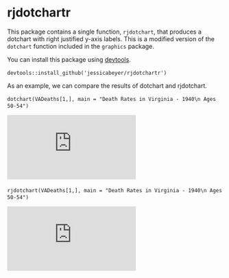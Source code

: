 # rjdotchartr
This package contains a single function, `rjdotchart`, that produces a dotchart with right justified y-axis labels. This is a modified version of the `dotchart` function included in the `graphics` package.

You can install this package using [devtools](https://cran.r-project.org/web/packages/devtools/index.html).

```
devtools::install_github('jessicabeyer/rjdotchartr')
```

As an example, we can compare the results of dotchart and rjdotchart.
```
dotchart(VADeaths[1,], main = "Death Rates in Virginia - 1940\n Ages 50-54")
```
![dotchart example](https://github.com/jessicabeyer/rjdotchartr/blob/master/dotchartexample.pdf)
```
rjdotchart(VADeaths[1,], main = "Death Rates in Virginia - 1940\n Ages 50-54")
```
![rjdotchart example](https://github.com/jessicabeyer/rjdotchartr/blob/master/rjdotchartexample.pdf)
